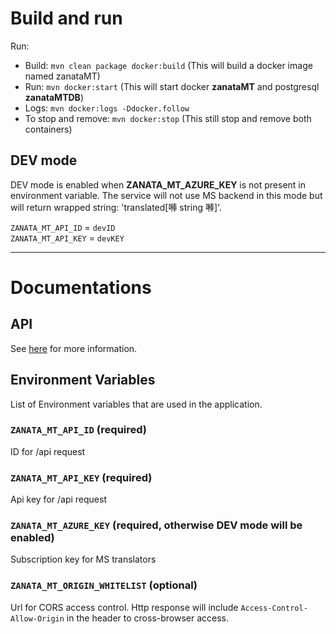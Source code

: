 # Build and run 

Run:
- Build: `mvn clean package docker:build` (This will build a docker image named zanataMT)
- Run: `mvn docker:start` (This will start docker **zanataMT** and postgresql **zanataMTDB**)
- Logs: `mvn docker:logs -Ddocker.follow`
- To stop and remove: `mvn docker:stop` (This still stop and remove both containers)

## DEV mode

DEV mode is enabled when **ZANATA_MT_AZURE_KEY** is not present in environment variable. The service will not use MS backend in this mode but will return wrapped string: 'translated[𠾴 string 𠾴]'.

`ZANATA_MT_API_ID` = `devID`<br/>
`ZANATA_MT_API_KEY` = `devKEY`
                  
----

# Documentations

## API

See [here](http://zanata.org/zanata-mt/apidocs) for more information.


## Environment Variables

List of Environment variables that are used in the application.

### `ZANATA_MT_API_ID` (required)
ID for /api request

### `ZANATA_MT_API_KEY` (required)
Api key for /api request

### `ZANATA_MT_AZURE_KEY` (required, otherwise DEV mode will be enabled)
Subscription key for MS translators

### `ZANATA_MT_ORIGIN_WHITELIST` (optional)
Url for CORS access control. Http response will include `Access-Control-Allow-Origin` in the header to cross-browser access.
